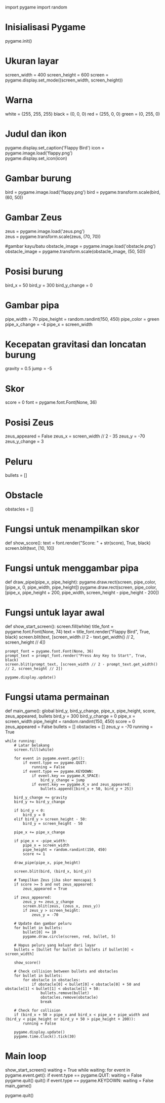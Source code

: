 import pygame
import random

# Inisialisasi Pygame
pygame.init()

# Ukuran layar
screen_width = 400
screen_height = 600
screen = pygame.display.set_mode((screen_width, screen_height))

# Warna
white = (255, 255, 255)
black = (0, 0, 0)
red = (255, 0, 0)
green = (0, 255, 0)

# Judul dan ikon
pygame.display.set_caption('Flappy Bird')
icon = pygame.image.load('flappy.png')  
pygame.display.set_icon(icon)

# Gambar burung
bird = pygame.image.load('flappy.png') 
bird = pygame.transform.scale(bird, (60, 50))

# Gambar Zeus
zeus = pygame.image.load('zeus.png')  
zeus = pygame.transform.scale(zeus, (70, 70))

#gambar kayu/batu
obstacle_image = pygame.image.load('obstacle.png')  
obstacle_image = pygame.transform.scale(obstacle_image, (50, 50))

# Posisi burung
bird_x = 50
bird_y = 300
bird_y_change = 0

# Gambar pipa
pipe_width = 70
pipe_height = random.randint(150, 450)
pipe_color = green
pipe_x_change = -4
pipe_x = screen_width

# Kecepatan gravitasi dan loncatan burung
gravity = 0.5
jump = -5

# Skor
score = 0
font = pygame.font.Font(None, 36)

# Posisi Zeus
zeus_appeared = False
zeus_x = screen_width // 2 - 35
zeus_y = -70
zeus_y_change = 3 

# Peluru
bullets = []

# Obstacle
obstacles = []

# Fungsi untuk menampilkan skor
def show_score():
    text = font.render("Score: " + str(score), True, black)
    screen.blit(text, [10, 10])

# Fungsi untuk menggambar pipa
def draw_pipe(pipe_x, pipe_height):
    pygame.draw.rect(screen, pipe_color, [pipe_x, 0, pipe_width, pipe_height])
    pygame.draw.rect(screen, pipe_color, [pipe_x, pipe_height + 200, pipe_width, screen_height - pipe_height - 200])

# Fungsi untuk layar awal
def show_start_screen():
    screen.fill(white)
    title_font = pygame.font.Font(None, 74)
    text = title_font.render("Flappy Bird", True, black)
    screen.blit(text, [screen_width // 2 - text.get_width() // 2, screen_height // 4])

    prompt_font = pygame.font.Font(None, 36)
    prompt_text = prompt_font.render("Press Any Key to Start", True, black)
    screen.blit(prompt_text, [screen_width // 2 - prompt_text.get_width() // 2, screen_height // 2])

    pygame.display.update()

# Fungsi utama permainan
def main_game():
    global bird_y, bird_y_change, pipe_x, pipe_height, score, zeus_appeared, bullets
    bird_y = 300
    bird_y_change = 0
    pipe_x = screen_width
    pipe_height = random.randint(150, 450)
    score = 0
    zeus_appeared = False
    bullets = []
    obstacles = []
    zeus_y = -70
    running = True

    while running:
        # Latar belakang
        screen.fill(white)

        for event in pygame.event.get():
            if event.type == pygame.QUIT:
                running = False
            if event.type == pygame.KEYDOWN:
                if event.key == pygame.K_SPACE:
                    bird_y_change = jump
                if event.key == pygame.K_v and zeus_appeared:
                    bullets.append([bird_x + 50, bird_y + 25])

        bird_y_change += gravity
        bird_y += bird_y_change

        if bird_y < 0:
            bird_y = 0
        elif bird_y > screen_height - 50:
            bird_y = screen_height - 50

        pipe_x += pipe_x_change

        if pipe_x < -pipe_width:
            pipe_x = screen_width
            pipe_height = random.randint(150, 450)
            score += 1

        draw_pipe(pipe_x, pipe_height)

        screen.blit(bird, (bird_x, bird_y))

        # Tampilkan Zeus jika skor mencapai 5
        if score >= 5 and not zeus_appeared:
            zeus_appeared = True

        if zeus_appeared:
            zeus_y += zeus_y_change
            screen.blit(zeus, (zeus_x, zeus_y))
            if zeus_y > screen_height:
                zeus_y = -70

        # Update dan gambar peluru
        for bullet in bullets:
            bullet[0] += 10
            pygame.draw.circle(screen, red, bullet, 5)

        # Hapus peluru yang keluar dari layar
        bullets = [bullet for bullet in bullets if bullet[0] < screen_width]

        show_score()

        # Check collision between bullets and obstacles
        for bullet in bullets:
            for obstacle in obstacles:
                if obstacle[0] < bullet[0] < obstacle[0] + 50 and obstacle[1] < bullet[1] < obstacle[1] + 50:
                    bullets.remove(bullet)
                    obstacles.remove(obstacle)
                    break
                
        # Check for collision
        if (bird_x + 50 > pipe_x and bird_x < pipe_x + pipe_width and (bird_y < pipe_height or bird_y + 50 > pipe_height + 200)):
            running = False

        pygame.display.update()
        pygame.time.Clock().tick(30)

# Main loop
show_start_screen()
waiting = True
while waiting:
    for event in pygame.event.get():
        if event.type == pygame.QUIT:
            waiting = False
            pygame.quit()
            quit()
        if event.type == pygame.KEYDOWN:
            waiting = False
            main_game()

pygame.quit()
